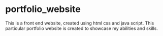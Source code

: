 # portfolio_website
This is a front end website, created using html css and java script. This particular  portfolio website is created to showcase my abilities and skills.
